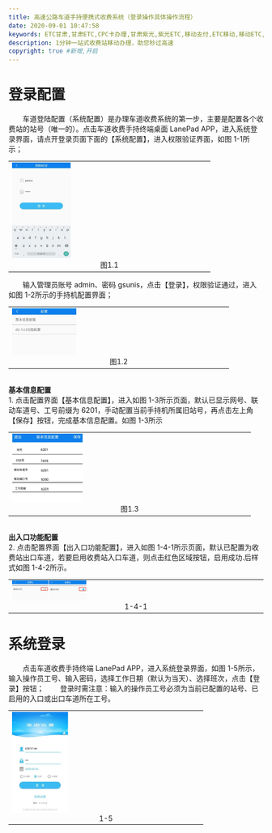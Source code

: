 ```yaml
---
title: 高速公路车道手持便携式收费系统（登录操作具体操作流程）
date: 2020-09-01 10:47:58
keywords: ETC甘肃,甘肃ETC,CPC卡办理,甘肃紫光,紫光ETC,移动支付,ETC移动,移动ETC,ETC办理，ETC手持终端,甘肃ETC办理,甘肃ETC发行,移动发行终端,手持便携式收费系统
description: 1分钟一站式收费站移动办理，助您秒过高速
copyright: true #新增,开启
---
```


# 登录配置
&emsp;&emsp;车道登陆配置（系统配置）是办理车道收费系统的第一步，主要是配置各个收费站的站号（唯一的）。点击车道收费手持终端桌面 LanePad APP，进入系统登录界面，请点开登录页面下面的【系统配置】，进入权限验证界面，如图 1-1所示；
<table>
  <td><img src="/pub-images/lanelogin-1.jpg"  width="30%" /><div style="text-align:center;">图1.1</div></td>
   </table> 
&emsp;&emsp;输入管理员账号 admin、密码 gsunis，点击【登录】，权限验证通过，进入如图 1-2所示的手持机配置界面；
<table>
  <td><img src="/pub-images/lanelogin-2.jpg"  width="30%" /><div style="text-align:center;">图1.2</div></td>
   </table> 
&emsp;&emsp;<div style="font-weight:bold;">基本信息配置</div>
1. 点击配置界面【基本信息配置】，进入如图 1-3所示页面，默认已显示网号、联动车道号、工号前缀为 6201，手动配置当前手持机所属旧站号，再点击左上角【保存】按钮，完成基本信息配置。如图 1-3所示
<table>
  <td><img src="/pub-images/lanelogin-3.jpg"  width="30%" /><div style="text-align:center;">图1.3</div></td>
   </table> 
&emsp;&emsp;<div style="font-weight:bold;">出入口功能配置</div>
2. 点击配置界面【出入口功能配置】，进入如图 1-4-1所示页面，默认已配置为收费站出口车道，若要启用收费站入口车道，则点击红色区域按钮，启用成功.后样式如图 1-4-2所示。
<table>
  <td><img src="/pub-images/lanelogin-4.jpg"  width="30%" /><div style="text-align:center;">1-4-1</div></td>
   </table> 
   
  
# 系统登录
&emsp;&emsp;点击车道收费手持终端 LanePad APP，进入系统登录界面，如图 1-5所示，输入操作员工号、输入密码，选择工作日期（默认为当天）、选择班次，点击【登录】按钮；
&emsp;&emsp;登录时需注意：输入的操作员工号必须为当前已配置的站号、已启用的入口或出口车道所在工号。
<table>
  <td><img src="/pub-images/lanelogin-5.jpg"  width="30%" /><div style="text-align:center;">1-5</div></td>
   </table> 


    
